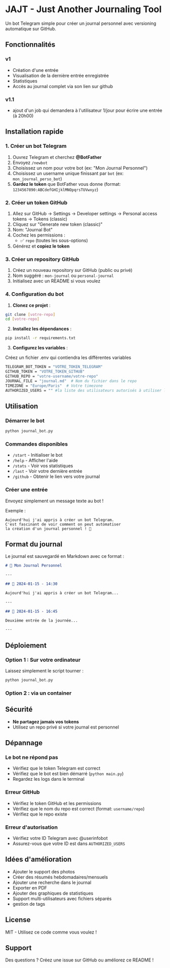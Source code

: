 # JAJT - Just Another Journaling Tool

Un bot Telegram simple pour créer un journal personnel avec versioning automatique sur GitHub.

## Fonctionnalités

### v1
- Création d'une entrée
- Visualisation de la dernière entrée enregistrée
- Statistiques
- Accès au journal complet via son lien sur github

### v1.1
- ajout d'un job qui demandera à l'utilisateur 1/jour pour écrire une entrée (à 20h00)


## Installation rapide

### 1. Créer un bot Telegram

1. Ouvrez Telegram et cherchez **@BotFather**
2. Envoyez `/newbot`
3. Choisissez un nom pour votre bot (ex: "Mon Journal Personnel")
4. Choisissez un username unique finissant par `bot` (ex: `mon_journal_perso_bot`)
5. **Gardez le token** que BotFather vous donne (format: `1234567890:ABCdefGHIjklMNOpqrsTUVwxyz`)

### 2. Créer un token GitHub

1. Allez sur GitHub → Settings → Developer settings → Personal access tokens → Tokens (classic)
2. Cliquez sur "Generate new token (classic)"
3. Nom: "Journal Bot"
4. Cochez les permissions :
   - ✅ `repo` (toutes les sous-options)
5. Générez et **copiez le token**

### 3. Créer un repository GitHub

1. Créez un nouveau repository sur GitHub (public ou privé)
2. Nom suggéré : `mon-journal` ou `personal-journal`
3. Initialisez avec un README si vous voulez

### 4. Configuration du bot

1. **Clonez ce projet** :
```bash
git clone [votre-repo]
cd [votre-repo]
```

2. **Installez les dépendances** :
```bash
pip install -r requirements.txt
```

3. **Configurez les variables** :

Créez un fichier .env qui contiendra les différentes variables
```bash
TELEGRAM_BOT_TOKEN = "VOTRE_TOKEN_TELEGRAM"
GITHUB_TOKEN = "VOTRE_TOKEN_GITHUB"
GITHUB_REPO = "votre-username/votre-repo"
JOURNAL_FILE = "journal.md"  # Nom du fichier dans le repo
TIMEZONE = "Europe/Paris"  # Votre timezone
AUTHORIZED_USERS = "" #la liste des utilisateurs autorisés à utiliser le bot, à récupérer via @userinfobot
```

## Utilisation

### Démarrer le bot

```bash
python journal_bot.py
```

### Commandes disponibles

- `/start` - Initialiser le bot
- `/help` - Afficher l'aide
- `/stats` - Voir vos statistiques
- `/last` - Voir votre dernière entrée
- `/github` - Obtenir le lien vers votre journal

### Créer une entrée

Envoyez simplement un message texte au bot !

Exemple :
```
Aujourd'hui j'ai appris à créer un bot Telegram. 
C'est fascinant de voir comment on peut automatiser 
la création d'un journal personnel ! 🚀
```

## Format du journal

Le journal est sauvegardé en Markdown avec ce format :

```markdown
# 📔 Mon Journal Personnel

---

## 📝 2024-01-15 - 14:30

Aujourd'hui j'ai appris à créer un bot Telegram...

---

## 📝 2024-01-15 - 16:45

Deuxième entrée de la journée...

---
```

## Déploiement

### Option 1 : Sur votre ordinateur

Laissez simplement le script tourner :
```bash
python journal_bot.py
```

### Option 2 : via un container



## Sécurité

- **Ne partagez jamais vos tokens**
- Utilisez un repo privé si votre journal est personnel

## Dépannage

### Le bot ne répond pas
- Vérifiez que le token Telegram est correct
- Vérifiez que le bot est bien démarré (`python main.py`)
- Regardez les logs dans le terminal

### Erreur GitHub
- Vérifiez le token GitHub et les permissions
- Vérifiez que le nom du repo est correct (format: `username/repo`)
- Vérifiez que le repo existe

### Erreur d'autorisation
- Vérifiez votre ID Telegram avec @userinfobot
- Assurez-vous que votre ID est dans `AUTHORIZED_USERS`

## Idées d'amélioration

- Ajouter le support des photos
- Créer des résumés hebdomadaires/mensuels
- Ajouter une recherche dans le journal
- Exporter en PDF
- Ajouter des graphiques de statistiques
- Support multi-utilisateurs avec fichiers séparés
- gestion de tags

## License

MIT - Utilisez ce code comme vous voulez !

## Support

Des questions ? Créez une issue sur GitHub ou améliorez ce README !